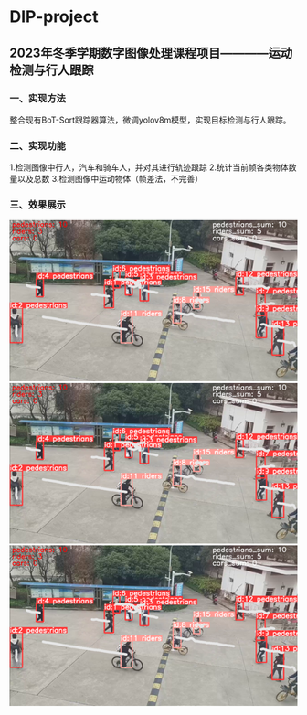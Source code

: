 # DIP-project
## 2023年冬季学期数字图像处理课程项目————运动检测与行人跟踪  
### 一、实现方法
整合现有BoT-Sort跟踪器算法，微调yolov8m模型，实现目标检测与行人跟踪。
### 二、实现功能
1.检测图像中行人，汽车和骑车人，并对其进行轨迹跟踪
2.统计当前帧各类物体数量以及总数
3.检测图像中运动物体（帧差法，不完善）
### 三、效果展示
![运动检测与行人跟踪效果](https://github.com/QFSXX/DIP-project/blob/main/images/%E5%9B%BE%E7%89%871.png)
![运动检测与行人跟踪效果](https://github.com/QFSXX/DIP-project/blob/main/images/%E5%9B%BE%E7%89%871.png)
![运动检测与行人跟踪效果](https://github.com/QFSXX/DIP-project/blob/main/images/%E5%9B%BE%E7%89%871.png)
